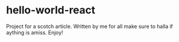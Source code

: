 # hello-world-react
Project for a scotch article. Written by me for all make sure to halla if aything is amiss. Enjoy!
